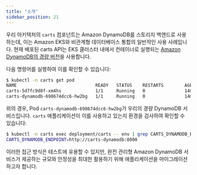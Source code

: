 ```yaml
---
title: "소개"
sidebar_position: 21
---
```


우리 아키텍처의 `carts` 컴포넌트는 Amazon DynamoDB를 스토리지 백엔드로 사용하는데, 이는 Amazon EKS와 비관계형 데이터베이스 통합의 일반적인 사용 사례입니다. 현재 배포된 carts API는 EKS 클러스터 내에서 컨테이너로 실행되는 [Amazon DynamoDB의 경량 버전](https://docs.aws.amazon.com/amazondynamodb/latest/developerguide/DynamoDBLocal.html)을 사용합니다.

다음 명령어를 실행하여 이를 확인할 수 있습니다:

```bash
$ kubectl -n carts get pod
NAME                              READY   STATUS    RESTARTS        AGE
carts-5d7fc9d8f-xm4hs             1/1     Running   0               14m
carts-dynamodb-698674dcc6-hw2bg   1/1     Running   0               14m
```

위의 경우, Pod `carts-dynamodb-698674dcc6-hw2bg`가 우리의 경량 DynamoDB 서비스입니다. `carts` 애플리케이션이 이를 사용하고 있는지 환경을 검사하여 확인할 수 있습니다:

```bash
$ kubectl -n carts exec deployment/carts -- env | grep CARTS_DYNAMODB_ENDPOINT
CARTS_DYNAMODB_ENDPOINT=http://carts-dynamodb:8000
```

이러한 접근 방식은 테스트에 유용할 수 있지만, 완전 관리형 Amazon DynamoDB 서비스가 제공하는 규모와 안정성을 최대한 활용하기 위해 애플리케이션을 마이그레이션하고자 합니다.